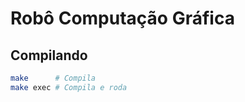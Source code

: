 Robô Computação Gráfica
=============================================

## Compilando

```sh
make      # Compila
make exec # Compila e roda
```
